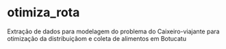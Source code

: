 # otimiza_rota
Extração de dados para modelagem do problema do Caixeiro-viajante para otimização da distribuiçãom e coleta de alimentos em Botucatu
